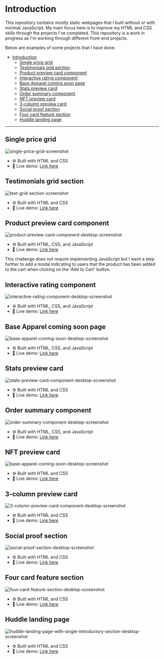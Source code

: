 # Introduction
This repository contains mostly static webpages that I built without or with minimal JavaScript. My main focus here is to improve my HTML and CSS skills through the projects I've completed. This repository is a work in progress as I'm working through different front-end projects.

Below are examples of some projects that I have done:
* [Introduction](#introduction)
  * [Single price grid](#single-price-grid)
  * [Testimonials grid section](#testimonials-grid-section)
  * [Product preview card component](#product-preview-card-component)
  * [Interactive rating component](#interactive-rating-component)
  * [Base Apparel coming soon page](#base-apparel-coming-soon-page)
  * [Stats preview card](#stats-preview-card)
  * [Order summary component](#order-summary-component)
  * [NFT preview card](#nft-preview-card)
  * [3-column preview card](#3-column-preview-card)
  * [Social proof section](#social-proof-section)
  * [Four card feature section](#four-card-feature-section)
  * [Huddle landing page](#huddle-landing-page)

---

## Single price grid
![single-price-grid-screenshot](single-price-grid/images/desktop-screenshot.jpg)

- ⚙️ Built with HTML and CSS
- 🔗 Live demo: [Link here](https://thynguyenxo.github.io/frontend-portfolio/single-price-grid/index.html)


## Testimonials grid section
![test-grid-section-screenshot](testimonials-grid/images/desktop-screenshot.png)

- ⚙️ Built with HTML and CSS
- 🔗 Live demo: [Link here](https://thynguyenxo.github.io/frontend-portfolio/testimonials-grid/index.html)


## Product preview card component
![product-preview-card-component-desktop-screenshot](./product-preview-card-component/images/SCR-20230709-mmij.png)

- ⚙️ Built with HTML, CSS, and JavaScript
- 🔗 Live demo: [Link here](https://thynguyenxo.github.io/frontend-portfolio/product-preview-card-component/index.html)

This challenge does not require implementing JavaScript but I went a step further to add a modal indicating to users that the product has been added to the cart when clicking on the 'Add to Cart' button. 


## Interactive rating component
![interactive-rating-component-desktop-screenshot](./interactive-rating/design/active-states.jpg)

- ⚙️ Built with HTML, CSS, and JavaScript
- 🔗 Live demo: [Link here](https://thynguyenxo.github.io/frontend-portfolio/interactive-rating/index.html)


## Base Apparel coming soon page
![base-apparel-coming-soon-desktop-screenshot](./base-apparel-coming-soon/design/active-states.jpg)

- ⚙️ Built with HTML, CSS, and JavaScript
- 🔗 Live demo: [Link here](https://thynguyenxo.github.io/frontend-portfolio/base-apparel-coming-soon/index.html)


## Stats preview card
![stats-preview-card-component-desktop-screenshot](./stats-preview-card-component/design/desktop-design.jpg)

- ⚙️ Built with HTML and CSS
- 🔗 Live demo: [Link here](https://thynguyenxo.github.io/frontend-portfolio/stats-preview-card-component/index.html)


## Order summary component
![order-summary-component-desktop-screenshot](./order-summary-component/design/desktop-design.jpg)

- ⚙️ Built with HTML, CSS, and JavaScript
- 🔗 Live demo: [Link here](https://thynguyenxo.github.io/frontend-portfolio/order-summary-component/index.html)


## NFT preview card
![base-apparel-coming-soon-desktop-screenshot](./nft-preview-card-component/images/SCR-20230709-mpnt.png)

- ⚙️ Built with HTML and CSS
- 🔗 Live demo: [Link here](https://thynguyenxo.github.io/frontend-portfolio/nft-preview-card-component/index.html)


## 3-column preview card
![3-column-preview-card-component-desktop-screenshot](./3-column-preview-card-component/design/desktop-design.jpg)

- ⚙️ Built with HTML and CSS
- 🔗 Live demo: [Link here](https://thynguyenxo.github.io/frontend-portfolio/3-column-preview-card-component/index.html)


## Social proof section
![social-proof-section-desktop-screenshot](./social-proof-section/design/desktop-design.jpg)

- ⚙️ Built with HTML and CSS
- 🔗 Live demo: [Link here](https://thynguyenxo.github.io/frontend-portfolio/social-proof-section/index.html)


## Four card feature section
![four-card-feature-section-desktop-screenshot](./four-card-feature-section/design/desktop-design.jpg)

- ⚙️ Built with HTML and CSS
- 🔗 Live demo: [Link here](https://thynguyenxo.github.io/frontend-portfolio/four-card-feature-section/index.html)


## Huddle landing page
![huddle-landing-page-with-single-introductory-section-desktop-screenshot](./huddle-landing-page-with-single-introductory-section/design/active-states.jpg)

- ⚙️ Built with HTML and CSS
- 🔗 Live demo: [Link here](https://thynguyenxo.github.io/frontend-portfolio/huddle-landing-page-with-single-introductory-section/index.html)

